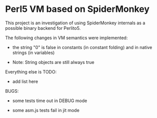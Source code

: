 # Perl5 VM based on SpiderMonkey

This project is an investigation of using SpiderMonkey internals
as a possible binary backend for Perlito5.

The following changes in VM semantics were implemented:

- the string "0" is false in constants (in constant folding) and in native strings (in variables)

 - Note: String objects are still always true


Everything else is TODO:

- add list here

BUGS: 

- some tests time out in DEBUG mode

- some asm.js tests fail in jit mode

